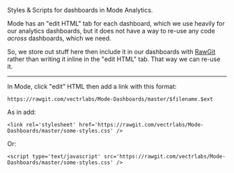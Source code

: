 Styles & Scripts for dashboards in Mode Analytics. 

Mode has an "edit HTML" tab for each dashboard, which we use heavily for our analytics dashboards, but it does not have a way to re-use any code _across_ dashboards, which we need.

So, we store out stuff here then include it in our dashboards with [RawGit](https://rawgit.com) rather than writing it inline in the "edit HTML" tab. That way we can re-use it.

****

In Mode, click "edit" HTML then add a link with this format:

`https://rawgit.com/vectrlabs/Mode-Dashboards/master/$filename.$ext`

As in add:

`<link rel='stylesheet' href='https://rawgit.com/vectrlabs/Mode-Dashboards/master/some-styles.css' />`

Or:

`<script type='text/javascript' src='https://rawgit.com/vectrlabs/Mode-Dashboards/master/some-styles.css' />`